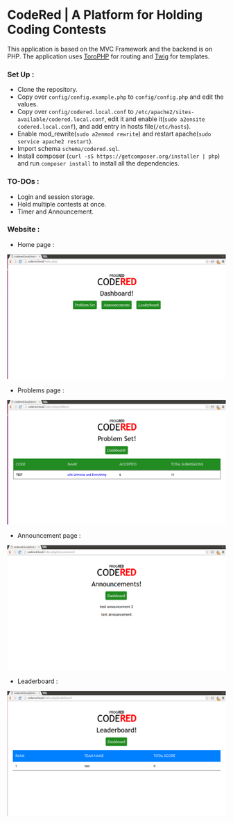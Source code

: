 # CodeRed | A Platform for Holding Coding Contests

This application is based on the MVC Framework and the backend is on PHP.
The application uses [ToroPHP](https://github.com/anandkunal/ToroPHP) for routing and [Twig](https://github.com/twigphp/Twig) for templates.

### Set Up : 
- Clone the repository.
- Copy over `config/config.example.php` to `config/config.php` and edit the values.
- Copy over `config/codered.local.conf` to `/etc/apache2/sites-available/codered.local.conf`, edit it and enable it(`sudo a2ensite codered.local.conf`), and add entry in hosts file(`/etc/hosts`).
- Enable mod_rewrite(`sudo a2enmod rewrite`) and restart apache(`sudo service apache2 restart`).
- Import schema `schema/codered.sql`.
- Install composer (`curl -sS https://getcomposer.org/installer | php`) and run `composer install` to install all the dependencies.

### TO-DOs :
- Login and session storage.
- Hold multiple contests at once.
- Timer and Announcement.

### Website :
 - Home page :

![Home](/docs/home.png)

 - Problems page :

![Home](/docs/problem_set.png)

 - Announcement page :

![Home](/docs/announcements.png)

 - Leaderboard :

![Home](/docs/leaderboard.png)
